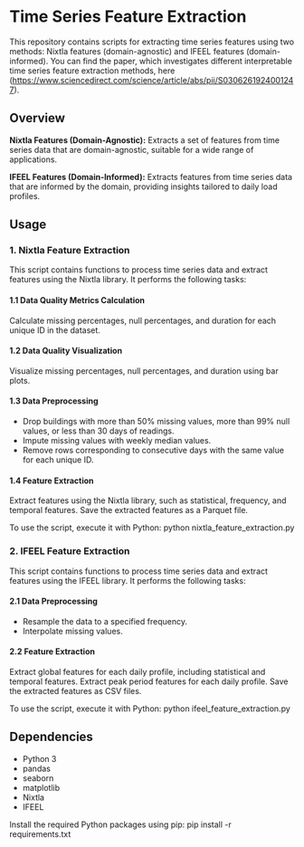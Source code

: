 # Time Series Feature Extraction

This repository contains scripts for extracting time series features using two methods: Nixtla features (domain-agnostic) and IFEEL features (domain-informed).
You can find the paper, which investigates different interpretable time series feature extraction methods, here (https://www.sciencedirect.com/science/article/abs/pii/S0306261924001247).
## Overview

**Nixtla Features (Domain-Agnostic):** Extracts a set of features from time series data that are domain-agnostic, suitable for a wide range of applications.

**IFEEL Features (Domain-Informed):** Extracts features from time series data that are informed by the domain, providing insights tailored to daily load profiles.

## Usage

### 1. Nixtla Feature Extraction

This script contains functions to process time series data and extract features using the Nixtla library. It performs the following tasks:

#### 1.1 Data Quality Metrics Calculation

Calculate missing percentages, null percentages, and duration for each unique ID in the dataset.

#### 1.2 Data Quality Visualization

Visualize missing percentages, null percentages, and duration using bar plots.

#### 1.3 Data Preprocessing

- Drop buildings with more than 50% missing values, more than 99% null values, or less than 30 days of readings.
- Impute missing values with weekly median values.
- Remove rows corresponding to consecutive days with the same value for each unique ID.

#### 1.4 Feature Extraction

Extract features using the Nixtla library, such as statistical, frequency, and temporal features. Save the extracted features as a Parquet file.

To use the script, execute it with Python:
python nixtla_feature_extraction.py


### 2. IFEEL Feature Extraction

This script contains functions to process time series data and extract features using the IFEEL library. It performs the following tasks:

#### 2.1 Data Preprocessing

- Resample the data to a specified frequency.
- Interpolate missing values.

#### 2.2 Feature Extraction

Extract global features for each daily profile, including statistical and temporal features. Extract peak period features for each daily profile. Save the extracted features as CSV files.

To use the script, execute it with Python:
python ifeel_feature_extraction.py


## Dependencies

- Python 3
- pandas
- seaborn
- matplotlib
- Nixtla
- IFEEL

Install the required Python packages using pip:
pip install -r requirements.txt


